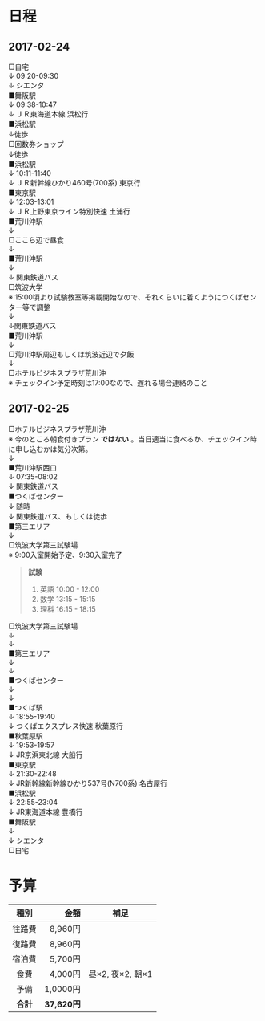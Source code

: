 # 日程
## 2017-02-24

□自宅  
↓ 09:20-09:30  
↓ シエンタ  
■舞阪駅  
↓ 09:38-10:47  
↓ ＪＲ東海道本線  浜松行  
■浜松駅  
↓徒歩  
□回数券ショップ  
↓徒歩  
■浜松駅  
↓ 10:11-11:40  
↓ ＪＲ新幹線ひかり460号(700系)  東京行  
■東京駅  
↓ 12:03-13:01  
↓ ＪＲ上野東京ライン特別快速  土浦行  
■荒川沖駅  
↓  
□ここら辺で昼食  
↓  
■荒川沖駅  
↓  
↓ 関東鉄道バス  
□筑波大学  
※ 15:00頃より試験教室等掲載開始なので、それくらいに着くようにつくばセンター等で調整  
↓  
↓関東鉄道バス  
■荒川沖駅  
↓    
□荒川沖駅周辺もしくは筑波近辺で夕飯  
↓  
□ホテルビジネスプラザ荒川沖  
※ チェックイン予定時刻は17:00なので、遅れる場合連絡のこと  


## 2017-02-25

□ホテルビジネスプラザ荒川沖  
※ 今のところ朝食付きプラン **ではない** 。当日適当に食べるか、チェックイン時に申し込むかは気分次第。  
↓  
■荒川沖駅西口  
↓ 07:35-08:02  
↓ 関東鉄道バス  
■つくばセンター  
↓ 随時  
↓ 関東鉄道バス、もしくは徒歩  
■第三エリア  
↓  
□筑波大学第三試験場  
※ 9:00入室開始予定、9:30入室完了  

> **試験**
> 1. 英語 10:00 - 12:00
> 2. 数学 13:15 - 15:15
> 3. 理科 16:15 - 18:15

□筑波大学第三試験場  
↓  
↓  
■第三エリア  
↓  
↓  
■つくばセンター  
↓  
↓  
■つくば駅  
↓ 18:55-19:40  
↓ つくばエクスプレス快速 秋葉原行  
■秋葉原駅  
↓ 19:53-19:57  
↓ JR京浜東北線 大船行  
■東京駅  
↓ 21:30-22:48  
↓ JR新幹線新幹線ひかり537号(N700系) 名古屋行  
■浜松駅  
↓ 22:55-23:04  
↓ JR東海道本線 豊橋行  
■舞阪駅  
↓  
↓ シエンタ  
□自宅


# 予算
|種別|金額|補足|
|:--:|--:|:--:|
|往路費|8,960円||
|復路費|8,960円||
|宿泊費|5,700円||
|食費|4,000円|昼×2, 夜×2, 朝×1|
|予備|1,0000円||
|**合計**|**37,620円**|　|
